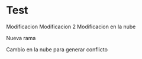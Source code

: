 # Test
Modificacion
Modificacion 2
Modificacion en la nube

Nueva rama

Cambio en la nube para generar conflicto

